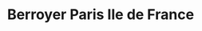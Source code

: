 ---
title: "Berroyer Paris Ile de France"
url: /villeron/berroyer-paris-ile-de-france/
shop: voiture
---